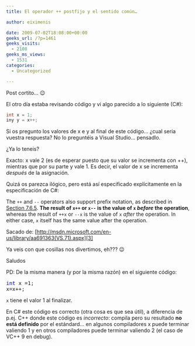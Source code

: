 ```yaml
---
title: El operador ++ postfijo y el sentido común…

author: eiximenis

date: 2009-07-02T18:08:00+00:00
geeks_url: /?p=1461
geeks_visits:
  - 2108
geeks_ms_views:
  - 1531
categories:
  - Uncategorized

---
```

Post cortito… 😉

El otro día estaba revisando código y vi algo parecido a lo siguiente (C#):

```cs
int x = 1;
iny y = x++;
```

<!--more-->

Si os pregunto los valores de x e y al final de este código… ¿cual seria vuestra respuesta? No lo preguntéis a Visual Studio… pensadlo.

¿Ya lo teneis?

Exacto: x vale 2 (es de esperar puesto que su valor se incrementa con ++), mientras que por su parte y vale 1. Es decir, el valor de x se incrementa _después_ de la asignación.

Quizá os parezca ilógico, pero está así especificado explícitamente en la especificación de C#:

The `++` and `--` operators also support prefix notation, as described in [Section 7.6.5][2]. **The result of `x++` or `x--` is the value of `x` _before_ the operation**, whereas the result of `++x` or `--x` is the value of `x` _after_ the operation. In either case, `x` itself has the same value after the operation.

Sacado de: [http://msdn.microsoft.com/en-us/library/aa691363(VS.71).aspx][3]

Ya veis con que cosillas nos divertimos, eh??? 😉

Saludos

PD: De la misma manera (y por la misma razón) en el siguiente código:

<pre class="code"><span style="color: blue">int </span>x =1;
x=x++;</pre>

`x` tiene el valor 1 al finalizar.

En C# este código es correcto (otra cosa es que sea útil), a diferencia de p.ej. C++ donde este código es _incorrecto_: compila pero su resultado **no está definido** por el estándard… en algunos compiladores x puede terminar valiendo 1 y en otros compiladores puede terminar valiendo 2 (el caso de VC++ 9 en debug).

 [1]: http://11011.net/software/vspaste
 [2]: http://msdn.microsoft.com/en-us/library/aa691369(VS.71).aspx
 [3]: http://msdn.microsoft.com/en-us/library/aa691363(VS.71).aspx "http://msdn.microsoft.com/en-us/library/aa691363(VS.71).aspx"